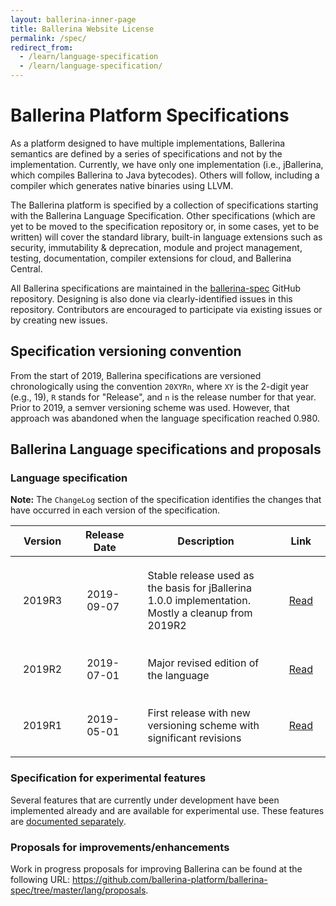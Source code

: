 ```yaml
---
layout: ballerina-inner-page
title: Ballerina Website License
permalink: /spec/
redirect_from:
  - /learn/language-specification
  - /learn/language-specification/
---
```


# Ballerina Platform Specifications

As a platform designed to have multiple implementations, Ballerina semantics are defined by a series of specifications and not by the implementation. Currently, we have only one implementation (i.e., jBallerina, which compiles Ballerina to Java bytecodes). Others will follow, including a compiler which generates native binaries using LLVM.

The Ballerina platform is specified by a collection of specifications starting with the Ballerina Language Specification. Other specifications (which are yet to be moved to the specification repository or, in some cases, yet to be written) will cover the standard library, built-in language extensions such as security, immutability & deprecation, module and project management, testing, documentation, compiler extensions for cloud, and Ballerina Central.

All Ballerina specifications are maintained in the [ballerina-spec](https://github.com/ballerina-platform/ballerina-spec/) GitHub repository. Designing is also done via clearly-identified issues in this repository. Contributors are encouraged to participate via existing issues or by creating new issues.

## Specification versioning convention

From the start of 2019, Ballerina  specifications are versioned chronologically using the convention `20XYRn`, where `XY` is the 2-digit year (e.g., 19), `R` stands for "Release", and `n` is the release number for that year. Prior to 2019, a semver versioning scheme was used. However, that approach was abandoned when the language specification reached 0.980.

## Ballerina Language specifications and proposals

### Language specification

**Note:** The `ChangeLog` section of the specification identifies the changes that have occurred in each version of the specification.

| Version | Release Date | Description | Link |
| ------- | ------------ | ----------- | ---- |
| 2019R3 | 2019-09-07 | Stable release used as the basis for jBallerina 1.0.0 implementation. Mostly a cleanup from 2019R2 | <a target="_blank" href="/spec/lang/2019R3/">Read</a> |
| 2019R2 | 2019-07-01 | Major revised edition of the language | <a target="_blank" href="/spec/lang/2019R2/">Read</a> |
| 2019R1 | 2019-05-01 | First release with new versioning scheme with significant revisions | <a target="_blank" href="/spec/lang/2019R1/">Read</a> |

### Specification for experimental features

Several features that are currently under development have been implemented already and are available for experimental use. These features are <a target="_blank" href="https://htmlpreview.github.io/?https://raw.githubusercontent.com/ballerina-platform/ballerina-spec/master/lang/experimental.html">documented separately</a>.

### Proposals for improvements/enhancements

Work in progress proposals for improving Ballerina can be found at the following URL: <a target="_blank" href="https://github.com/ballerina-platform/ballerina-spec/tree/master/lang/proposals">https://github.com/ballerina-platform/ballerina-spec/tree/master/lang/proposals</a>.

<style> 
table {
    width:100%;
}
td {
    padding: 20px; 
}
li.cVersionItem  {display: none !important;}
</style>
